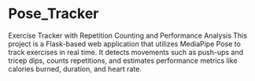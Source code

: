 # Pose_Tracker
Exercise Tracker with Repetition Counting and Performance Analysis This project is a Flask-based web application that utilizes MediaPipe Pose to track exercises in real time. It detects movements such as push-ups and tricep dips, counts repetitions, and estimates performance metrics like calories burned, duration, and heart rate.
